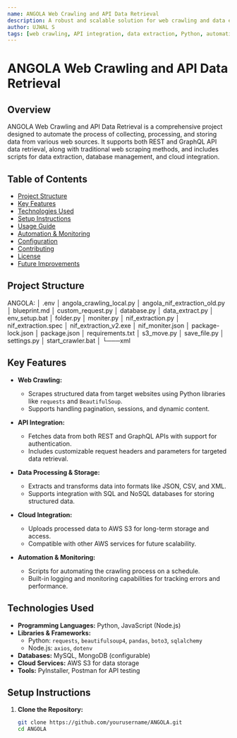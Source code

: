 ```yaml
---
name: ANGOLA Web Crawling and API Data Retrieval
description: A robust and scalable solution for web crawling and data extraction from REST and GraphQL APIs, tailored for Angola-specific data needs. This project includes custom scripts, automation tools, and monitoring capabilities.
author: UJWAL S
tags: [web crawling, API integration, data extraction, Python, automation, data pipeline, AWS]
---
```


# ANGOLA Web Crawling and API Data Retrieval

## Overview
ANGOLA Web Crawling and API Data Retrieval is a comprehensive project designed to automate the process of collecting, processing, and storing data from various web sources. It supports both REST and GraphQL API data retrieval, along with traditional web scraping methods, and includes scripts for data extraction, database management, and cloud integration.

## Table of Contents
- [Project Structure](#project-structure)
- [Key Features](#key-features)
- [Technologies Used](#technologies-used)
- [Setup Instructions](#setup-instructions)
- [Usage Guide](#usage-guide)
- [Automation & Monitoring](#automation--monitoring)
- [Configuration](#configuration)
- [Contributing](#contributing)
- [License](#license)
- [Future Improvements](#future-improvements)

## Project Structure
ANGOLA:
│   .env
│   angola_crawling_local.py
│   angola_nif_extraction_old.py
│   blueprint.md
│   custom_request.py
│   database.py
│   data_extract.py
│   env_setup.bat
│   folder.py
│   moniter.py
│   nif_extraction.py
│   nif_extraction.spec
│   nif_extraction_v2.exe
│   nif_moniter.json
│   package-lock.json
│   package.json
│   requirements.txt
│   s3_move.py
│   save_file.py
│   settings.py
│   start_crawler.bat
│
└───xml

## Key Features
- **Web Crawling:** 
  - Scrapes structured data from target websites using Python libraries like `requests` and `BeautifulSoup`.
  - Supports handling pagination, sessions, and dynamic content.

- **API Integration:** 
  - Fetches data from both REST and GraphQL APIs with support for authentication.
  - Includes customizable request headers and parameters for targeted data retrieval.

- **Data Processing & Storage:** 
  - Extracts and transforms data into formats like JSON, CSV, and XML.
  - Supports integration with SQL and NoSQL databases for storing structured data.

- **Cloud Integration:** 
  - Uploads processed data to AWS S3 for long-term storage and access.
  - Compatible with other AWS services for future scalability.

- **Automation & Monitoring:**
  - Scripts for automating the crawling process on a schedule.
  - Built-in logging and monitoring capabilities for tracking errors and performance.

## Technologies Used
- **Programming Languages:** Python, JavaScript (Node.js)
- **Libraries & Frameworks:** 
  - Python: `requests`, `beautifulsoup4`, `pandas`, `boto3`, `sqlalchemy`
  - Node.js: `axios`, `dotenv`
- **Databases:** MySQL, MongoDB (configurable)
- **Cloud Services:** AWS S3 for data storage
- **Tools:** PyInstaller, Postman for API testing

## Setup Instructions
1. **Clone the Repository:**
   ```bash
   git clone https://github.com/yourusername/ANGOLA.git
   cd ANGOLA
